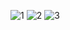 ![1](https://github.com/user-attachments/assets/bf900cbf-4470-4029-ab04-b5b58659117f)
![2](https://github.com/user-attachments/assets/4eff37de-171c-4ceb-af03-92334d9d5996)
![3](https://github.com/user-attachments/assets/07e5c35f-0840-445a-9314-aaa28495ffb7)
